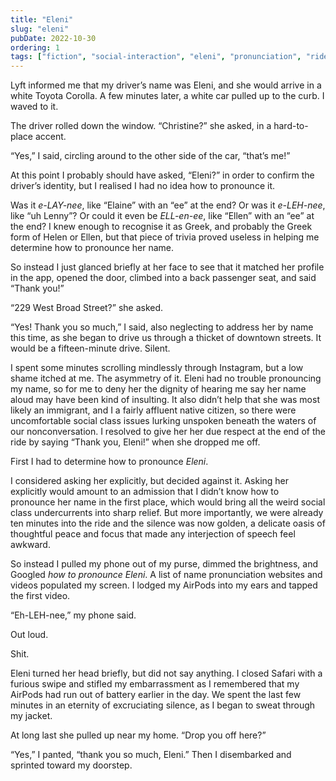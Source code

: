 ```yaml
---
title: "Eleni"
slug: "eleni"
pubDate: 2022-10-30
ordering: 1
tags: ["fiction", "social-interaction", "eleni", "pronunciation", "rideshare", "west-broad-street", "embarrassment"]
---
```


<span class="small-caps">Lyft informed me</span> that my driver’s name was Eleni, and she would arrive in a white Toyota Corolla. A few minutes later, a white car pulled up to the curb. I waved to it.

The driver rolled down the window. “Christine?” she asked, in a hard-to-place accent.

“Yes,” I said, circling around to the other side of the car, “that’s me!”

At this point I probably should have asked, “Eleni?” in order to confirm the driver’s identity, but I realised I had no idea how to pronounce it.

Was it _e-LAY-nee_, like “Elaine” with an “ee” at the end? Or was it _e-LEH-nee_, like “uh Lenny”? Or could it even be _ELL-en-ee_, like “Ellen” with an “ee” at the end? I knew enough to recognise it as Greek, and probably the Greek form of Helen or Ellen, but that piece of trivia proved useless in helping me determine how to pronounce her name.

So instead I just glanced briefly at her face to see that it matched her profile in the app, opened the door, climbed into a back passenger seat, and said “Thank you!”

“229 West Broad Street?” she asked.

“Yes! Thank you so much,” I said, also neglecting to address her by name this time, as she began to drive us through a thicket of downtown streets. It would be a fifteen-minute drive. Silent.

I spent some minutes scrolling mindlessly through Instagram, but a low shame itched at me. The asymmetry of it. Eleni had no trouble pronouncing my name, so for me to deny her the dignity of hearing me say her name aloud may have been kind of insulting. It also didn’t help that she was most likely an immigrant, and I a fairly affluent native citizen, so there were uncomfortable social class issues lurking unspoken beneath the waters of our nonconversation. I resolved to give her her due respect at the end of the ride by saying “Thank you, Eleni!” when she dropped me off.

First I had to determine how to pronounce _Eleni_.

I considered asking her explicitly, but decided against it. Asking her explicitly would amount to an admission that I didn’t know how to pronounce her name in the first place, which would bring all the weird social class undercurrents into sharp relief. But more importantly, we were already ten minutes into the ride and the silence was now golden, a delicate oasis of thoughtful peace and focus that made any interjection of speech feel awkward.

So instead I pulled my phone out of my purse, dimmed the brightness, and Googled _how to pronounce Eleni_. A list of name pronunciation websites and videos populated my screen. I lodged my AirPods into my ears and tapped the first video.

“Eh-LEH-nee,” my phone said.

Out loud.

Shit.

Eleni turned her head briefly, but did not say anything. I closed Safari with a furious swipe and stifled my embarrassment as I remembered that my AirPods had run out of battery earlier in the day. We spent the last few minutes in an eternity of excruciating silence, as I began to sweat through my jacket.

At long last she pulled up near my home. “Drop you off here?”

“Yes,” I panted, “thank you so much, Eleni.” Then I disembarked and sprinted toward my doorstep.